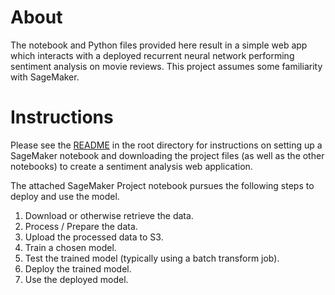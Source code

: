 # About

The notebook and Python files provided here result in a simple web app which interacts with a deployed recurrent neural network performing sentiment analysis on movie reviews. This project assumes some familiarity with SageMaker.

# Instructions

Please see the [README](https://github.com/udacity/sagemaker-deployment/tree/master/README.md) in the root directory for instructions on setting up a SageMaker notebook and downloading the project files (as well as the other notebooks) to create a sentiment analysis web application. 

The attached SageMaker Project notebook pursues the following steps to deploy and use the model.  

1. Download or otherwise retrieve the data.
2. Process / Prepare the data.
3. Upload the processed data to S3.
4. Train a chosen model.
5. Test the trained model (typically using a batch transform job).
6. Deploy the trained model.
7. Use the deployed model.
